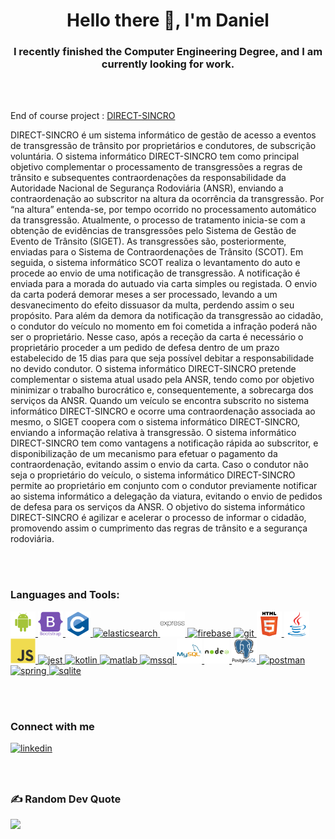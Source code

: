 <h1 align="center">Hello there 👋, I'm Daniel</h1>
<h3 align="center">
I recently finished the Computer Engineering Degree, and I am currently looking for work.</h3>
<br></br>

End of course project : [DIRECT-SINCRO](https://github.com/RainPumpkin/direct-sincro)

DIRECT-SINCRO é um sistema informático de gestão de acesso a eventos de transgressão de trânsito por proprietários e condutores, de subscrição voluntária.
O sistema informático DIRECT-SINCRO tem como principal objetivo complementar o processamento de transgressões a regras de trânsito e subsequentes contraordenações da responsabilidade da Autoridade Nacional de Segurança Rodoviária (ANSR), enviando a contraordenação ao subscritor na altura da ocorrência da transgressão. Por “na altura” entenda-se, por tempo ocorrido no processamento automático da transgressão.
Atualmente, o processo de tratamento inicia-se com a obtenção de evidências de transgressões pelo Sistema de Gestão de Evento de Trânsito (SIGET). As transgressões são, posteriormente, enviadas para o Sistema de Contraordenações de Trânsito (SCOT). Em seguida, o sistema informático SCOT realiza o levantamento do auto e procede ao envio de uma notificação de transgressão. A notificação é enviada para a morada do autuado via carta simples ou registada. O envio da carta poderá demorar meses a ser processado, levando a um desvanecimento do efeito dissuasor da multa, perdendo assim o seu propósito.
Para além da demora da notificação da transgressão ao cidadão, o condutor do veículo no momento em foi cometida a infração poderá não ser o proprietário. Nesse caso, após a receção da carta é necessário o proprietário proceder a um pedido de defesa dentro de um prazo estabelecido de 15 dias para que seja possível debitar a responsabilidade no devido condutor.
O sistema informático DIRECT-SINCRO pretende complementar o sistema atual usado pela ANSR, tendo como por objetivo minimizar o trabalho burocrático e, consequentemente, a sobrecarga dos serviços da ANSR. 
Quando um veículo se encontra subscrito no sistema informático DIRECT-SINCRO e ocorre uma contraordenação associada ao mesmo, o SIGET coopera com o sistema informático DIRECT-SINCRO, enviando a informação relativa à transgressão. O sistema informático DIRECT-SINCRO tem como vantagens a notificação rápida ao subscritor, e disponibilização de um mecanismo para efetuar o pagamento da contraordenação, evitando assim o envio da carta. 
Caso o condutor não seja o proprietário do veículo, o sistema informático DIRECT-SINCRO permite ao proprietário em conjunto com o condutor previamente notificar ao sistema informático a delegação da viatura, evitando o envio de pedidos de defesa para os serviços da ANSR.
O objetivo do sistema informático DIRECT-SINCRO é agilizar e acelerar o processo de informar o cidadão, promovendo assim o cumprimento das regras de trânsito e a segurança rodoviária.

<br></br>
<p align="left">
</p>

<h3 align="left">Languages and Tools:</h3>


<p align="left"> <a href="https://developer.android.com" target="_blank" rel="noreferrer"> <img src="https://raw.githubusercontent.com/devicons/devicon/master/icons/android/android-original-wordmark.svg" alt="android" width="40" height="40"/> </a> <a href="https://getbootstrap.com" target="_blank" rel="noreferrer"> <img src="https://raw.githubusercontent.com/devicons/devicon/master/icons/bootstrap/bootstrap-plain-wordmark.svg" alt="bootstrap" width="40" height="40"/> </a> <a href="https://www.cprogramming.com/" target="_blank" rel="noreferrer"> <img src="https://raw.githubusercontent.com/devicons/devicon/master/icons/c/c-original.svg" alt="c" width="40" height="40"/> </a> <a href="https://www.elastic.co" target="_blank" rel="noreferrer"> <img src="https://www.vectorlogo.zone/logos/elastic/elastic-icon.svg" alt="elasticsearch" width="40" height="40"/> </a> <a href="https://expressjs.com" target="_blank" rel="noreferrer"> <img src="https://raw.githubusercontent.com/devicons/devicon/master/icons/express/express-original-wordmark.svg" alt="express" width="40" height="40"/> </a> <a href="https://firebase.google.com/" target="_blank" rel="noreferrer"> <img src="https://www.vectorlogo.zone/logos/firebase/firebase-icon.svg" alt="firebase" width="40" height="40"/> </a> <a href="https://git-scm.com/" target="_blank" rel="noreferrer"> <img src="https://www.vectorlogo.zone/logos/git-scm/git-scm-icon.svg" alt="git" width="40" height="40"/> </a> <a href="https://www.w3.org/html/" target="_blank" rel="noreferrer"> <img src="https://raw.githubusercontent.com/devicons/devicon/master/icons/html5/html5-original-wordmark.svg" alt="html5" width="40" height="40"/> </a> <a href="https://www.java.com" target="_blank" rel="noreferrer"> <img src="https://raw.githubusercontent.com/devicons/devicon/master/icons/java/java-original.svg" alt="java" width="40" height="40"/> </a> <a href="https://developer.mozilla.org/en-US/docs/Web/JavaScript" target="_blank" rel="noreferrer"> <img src="https://raw.githubusercontent.com/devicons/devicon/master/icons/javascript/javascript-original.svg" alt="javascript" width="40" height="40"/> </a> <a href="https://jestjs.io" target="_blank" rel="noreferrer"> <img src="https://www.vectorlogo.zone/logos/jestjsio/jestjsio-icon.svg" alt="jest" width="40" height="40"/> </a> <a href="https://kotlinlang.org" target="_blank" rel="noreferrer"> <img src="https://www.vectorlogo.zone/logos/kotlinlang/kotlinlang-icon.svg" alt="kotlin" width="40" height="40"/> </a> <a href="https://www.mathworks.com/" target="_blank" rel="noreferrer"> <img src="https://upload.wikimedia.org/wikipedia/commons/2/21/Matlab_Logo.png" alt="matlab" width="40" height="40"/> </a> <a href="https://www.microsoft.com/en-us/sql-server" target="_blank" rel="noreferrer"> <img src="https://www.svgrepo.com/show/303229/microsoft-sql-server-logo.svg" alt="mssql" width="40" height="40"/> </a> <a href="https://www.mysql.com/" target="_blank" rel="noreferrer"> <img src="https://raw.githubusercontent.com/devicons/devicon/master/icons/mysql/mysql-original-wordmark.svg" alt="mysql" width="40" height="40"/> </a> <a href="https://nodejs.org" target="_blank" rel="noreferrer"> <img src="https://raw.githubusercontent.com/devicons/devicon/master/icons/nodejs/nodejs-original-wordmark.svg" alt="nodejs" width="40" height="40"/> </a> <a href="https://www.postgresql.org" target="_blank" rel="noreferrer"> <img src="https://raw.githubusercontent.com/devicons/devicon/master/icons/postgresql/postgresql-original-wordmark.svg" alt="postgresql" width="40" height="40"/> </a> <a href="https://postman.com" target="_blank" rel="noreferrer"> <img src="https://www.vectorlogo.zone/logos/getpostman/getpostman-icon.svg" alt="postman" width="40" height="40"/> </a> <a href="https://spring.io/" target="_blank" rel="noreferrer"> <img src="https://www.vectorlogo.zone/logos/springio/springio-icon.svg" alt="spring" width="40" height="40"/> </a> <a href="https://www.sqlite.org/" target="_blank" rel="noreferrer"> <img src="https://www.vectorlogo.zone/logos/sqlite/sqlite-icon.svg" alt="sqlite" width="40" height="40"/> </a> </p>
<br></br>

### Connect with me  
<div align="left">
<a href="https://www.linkedin.com/in/daniel-azevedo-8404a7112/" target="_blank">
<img src=https://img.shields.io/badge/linkedin-%231E77B5.svg?&style=for-the-badge&logo=linkedin&logoColor=white alt=linkedin style="margin-bottom: 5px;" />
</a>
</div>  
<br></br>



### ✍️ Random Dev Quote
![](https://quotes-github-readme.vercel.app/api?type=horizontal&theme=radical)


